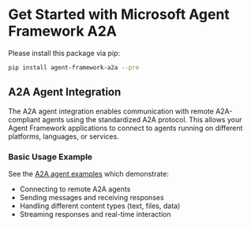 # Get Started with Microsoft Agent Framework A2A

Please install this package via pip:

```bash
pip install agent-framework-a2a --pre
```

## A2A Agent Integration

The A2A agent integration enables communication with remote A2A-compliant agents using the standardized A2A protocol. This allows your Agent Framework applications to connect to agents running on different platforms, languages, or services.

### Basic Usage Example

See the [A2A agent examples](https://github.com/microsoft/agent-framework/tree/main/python/samples/getting_started/agents/a2a/) which demonstrate:

- Connecting to remote A2A agents
- Sending messages and receiving responses
- Handling different content types (text, files, data)
- Streaming responses and real-time interaction
